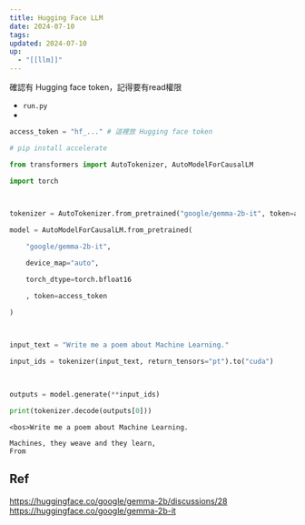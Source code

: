 ```yaml
---
title: Hugging Face LLM
date: 2024-07-10
tags: 
updated: 2024-07-10
up:
  - "[[llm]]"
---
```

確認有 Hugging face token，記得要有read權限
- `run.py`
- 
```python
access_token = "hf_..." # 這裡放 Hugging face token

# pip install accelerate

from transformers import AutoTokenizer, AutoModelForCausalLM

import torch

  

tokenizer = AutoTokenizer.from_pretrained("google/gemma-2b-it", token=access_token)

model = AutoModelForCausalLM.from_pretrained(

    "google/gemma-2b-it",

    device_map="auto",

    torch_dtype=torch.bfloat16

    , token=access_token

)

  

input_text = "Write me a poem about Machine Learning."

input_ids = tokenizer(input_text, return_tensors="pt").to("cuda")

  

outputs = model.generate(**input_ids)

print(tokenizer.decode(outputs[0]))
```

```
<bos>Write me a poem about Machine Learning.

Machines, they weave and they learn,
From
```
## Ref
https://huggingface.co/google/gemma-2b/discussions/28
https://huggingface.co/google/gemma-2b-it